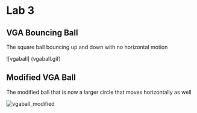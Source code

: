 # Lab 3

## VGA Bouncing Ball

The square ball bouncing up and down with no horizontal motion

![vgaball] (vgaball.gif)

## Modified VGA Ball

The modified ball that is now a larger circle that moves horizontally as well

![vgaball_modified](vgaball_modified.gif)